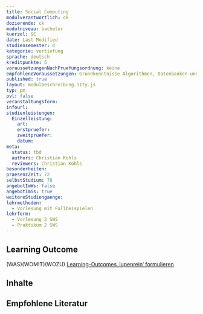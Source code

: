 ```yaml
---
title: Social Computing
modulverantwortlich: ck
dozierende: ck
modulniveau: bachelor
kuerzel: SC
date: Last Modified
studiensemester: 4
kategorie: vertiefung
sprache: deutsch
kreditpunkte: 5
voraussetzungenNachPruefungsordnung: keine
empfohleneVoraussetzungen: Grundkenntnisse Algorithmen, Datenbanken und objektorientierte Programmierung
published: true
layout: modulbeschreibung.11ty.js
typ: pm
pvl: false
veranstaltungsform: 
infourl: 
studienleistungen:
  Einzelleistung:
    art: 
    erstpruefer: 
    zweitpruefer:
    datum: 
meta:
  status: tbd    
  authors: Christian Kohls
  reviewers: Christian Kohls
besonderheiten: 
praesenzZeit: 72
selbstStudium: 78
angebotImWs: false
angebotImSs: true
weitereStudiengaenge: 
lehrmethoden:
  - Vorlesung mit Fallbeispielen
lehrform:
  - Vorlesung 2 SWS
  - Praktikum 2 SWS
---
```


## Learning Outcome
(WAS)(WOMIT)(WOZU)
[Learning-Outcomes ‚lupenrein‘ formulieren](https://www.th-koeln.de/mam/downloads/deutsch/hochschule/profil/lehre/steckbrief_learning_outcomes.pdf)

## Inhalte


## Empfohlene Literatur

